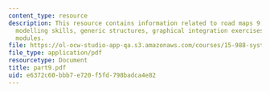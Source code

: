 ```yaml
---
content_type: resource
description: This resource contains information related to road maps 9, improving
  modelling skills, generic structures, graphical integration exercises and computer
  modules.
file: https://ol-ocw-studio-app-qa.s3.amazonaws.com/courses/15-988-system-dynamics-self-study-fall-1998-spring-1999/e6372c60bbb7e720f5fd798badca4e82_part9.pdf
file_type: application/pdf
resourcetype: Document
title: part9.pdf
uid: e6372c60-bbb7-e720-f5fd-798badca4e82
---
```

